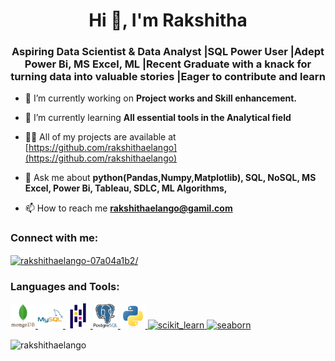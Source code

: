 <h1 align="center">Hi 👋, I'm Rakshitha</h1>
<h3 align="center">Aspiring Data Scientist & Data Analyst |SQL Power User |Adept Power Bi, MS Excel, ML |Recent Graduate with a knack for turning data into valuable stories |Eager to contribute and learn</h3>

- 🔭 I’m currently working on **Project works and Skill enhancement.**

- 🌱 I’m currently learning **All essential tools in the Analytical field**

- 👨‍💻 All of my projects are available at [https://github.com/rakshithaelango](https://github.com/rakshithaelango)

- 💬 Ask me about **python(Pandas,Numpy,Matplotlib), SQL, NoSQL, MS Excel, Power Bi, Tableau, SDLC, ML Algorithms,**

- 📫 How to reach me **rakshithaelango@gamil.com**

<h3 align="left">Connect with me:</h3>
<p align="left">
<a href="https://linkedin.com/in/rakshithaelango-07a04a1b2/" target="blank"><img align="center" src="https://raw.githubusercontent.com/rahuldkjain/github-profile-readme-generator/master/src/images/icons/Social/linked-in-alt.svg" alt="rakshithaelango-07a04a1b2/" height="30" width="40" /></a>
</p>

<h3 align="left">Languages and Tools:</h3>
<p align="left"> <a href="https://www.mongodb.com/" target="_blank" rel="noreferrer"> <img src="https://raw.githubusercontent.com/devicons/devicon/master/icons/mongodb/mongodb-original-wordmark.svg" alt="mongodb" width="40" height="40"/> </a> <a href="https://www.mysql.com/" target="_blank" rel="noreferrer"> <img src="https://raw.githubusercontent.com/devicons/devicon/master/icons/mysql/mysql-original-wordmark.svg" alt="mysql" width="40" height="40"/> </a> <a href="https://pandas.pydata.org/" target="_blank" rel="noreferrer"> <img src="https://raw.githubusercontent.com/devicons/devicon/2ae2a900d2f041da66e950e4d48052658d850630/icons/pandas/pandas-original.svg" alt="pandas" width="40" height="40"/> </a> <a href="https://www.postgresql.org" target="_blank" rel="noreferrer"> <img src="https://raw.githubusercontent.com/devicons/devicon/master/icons/postgresql/postgresql-original-wordmark.svg" alt="postgresql" width="40" height="40"/> </a> <a href="https://www.python.org" target="_blank" rel="noreferrer"> <img src="https://raw.githubusercontent.com/devicons/devicon/master/icons/python/python-original.svg" alt="python" width="40" height="40"/> </a> <a href="https://scikit-learn.org/" target="_blank" rel="noreferrer"> <img src="https://upload.wikimedia.org/wikipedia/commons/0/05/Scikit_learn_logo_small.svg" alt="scikit_learn" width="40" height="40"/> </a> <a href="https://seaborn.pydata.org/" target="_blank" rel="noreferrer"> <img src="https://seaborn.pydata.org/_images/logo-mark-lightbg.svg" alt="seaborn" width="40" height="40"/> </a> </p>

<p><img align="center" src="https://github-readme-stats.vercel.app/api/top-langs?username=rakshithaelango&show_icons=true&locale=en&layout=compact" alt="rakshithaelango" /></p>
